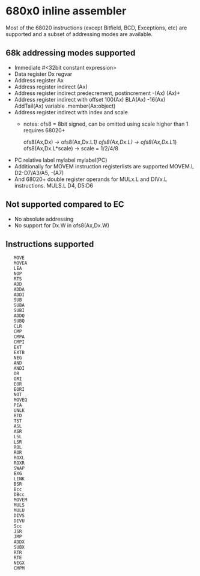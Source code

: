 # 680x0 inline assembler
Most of the 68020 instructions (except Bitfield, BCD, Exceptions, 
etc) are supported and a subset of addressing modes are available.

## 68k addressing modes supported
* Immediate
   #<32bit constant expression>
* Data register
   Dx
   regvar
* Address register
   Ax
* Address register indirect
   (Ax)
* Address register indirect predecrement, postincrement
   -(Ax)
   (Ax)+
* Address register indirect with offset
   100(Ax)
   BLA(Ax)
   -16(Ax)
   AddTail(Ax)
   variable
   .member(Ax:object)
* Address register indirect with index and scale
   * notes:
      ofs8 = 8bit signed, can be omitted
      using scale higher than 1 requires 68020+

      ofs8(Ax,Dx)             -> ofs8(Ax,Dx.L*1)
      ofs8(Ax,Dx.L)           -> ofs8(Ax,Dx.L*1)
      ofs8(Ax,Dx.L*scale)     -> scale = 1/2/4/8
* PC relative label
   mylabel
   mylabel(PC)
* Additionally for MOVEM instruction registerlists are supported
   MOVEM.L D2-D7/A3/A5, -(A7)
* And 68020+ double register operands for MULx.L and DIVx.L instructions.
   MULS.L D4, D5:D6

## Not supported compared to EC
* No absolute addressing
* No support for Dx.W in ofs8(Ax,Dx.W)

## Instructions supported
```
   MOVE
   MOVEA
   LEA
   NOP
   RTS
   ADD
   ADDA
   ADDI
   SUB
   SUBA
   SUBI
   ADDQ
   SUBQ
   CLR
   CMP
   CMPA
   CMPI
   EXT
   EXTB
   NEG
   AND
   ANDI
   OR
   ORI
   EOR
   EORI
   NOT
   MOVEQ
   PEA
   UNLK
   RTD
   TST
   ASL
   ASR
   LSL
   LSR
   ROL
   ROR
   ROXL
   ROXR
   SWAP
   EXG
   LINK
   BSR
   Bcc
   DBcc
   MOVEM
   MULS
   MULU
   DIVS
   DIVU
   Scc
   JSR
   JMP
   ADDX
   SUBX
   RTR
   RTE
   NEGX
   CMPM
```